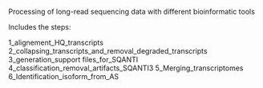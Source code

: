 Processing of long-read sequencing data with different bioinformatic tools

Includes the steps: 

1_alignement_HQ_transcripts
2_collapsing_transcripts_and_removal_degraded_transcripts
3_generation_support files_for_SQANTI
4_classification_removal_artifacts_SQANTI3
5_Merging_transcriptomes
6_Identification_isoform_from_AS

